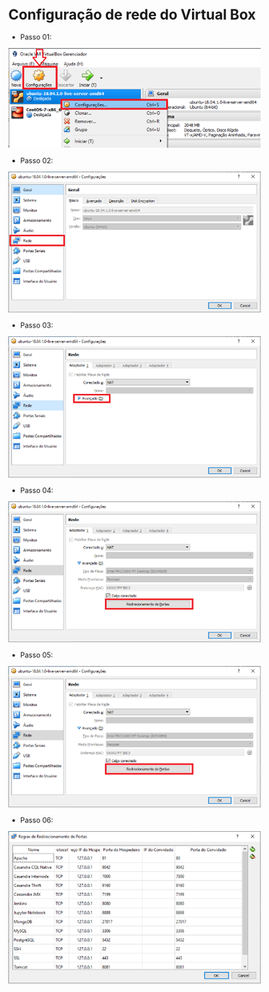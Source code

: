 # Configuração de rede do Virtual Box

* Passo 01:

![NetworkConfig ](images/PrintScreen-NetworkConfig-1.png)


* Passo 02:

![NetworkConfig ](images/PrintScreen-NetworkConfig-2.png)


* Passo 03:

![NetworkConfig ](images/PrintScreen-NetworkConfig-3.png)


* Passo 04:

![NetworkConfig ](images/PrintScreen-NetworkConfig-4.png)


* Passo 05:

![NetworkConfig ](images/PrintScreen-NetworkConfig-5.png)


* Passo 06:

![NetworkConfig ](images/PrintScreen-NetworkConfig-6.png)
